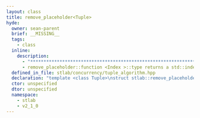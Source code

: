 ```yaml
---
layout: class
title: remove_placeholder<Tuple>
hyde:
  owner: sean-parent
  brief: __MISSING__
  tags:
    - class
  inline:
    description:
      - "***********************************************************************************************"
      - remove_placeholder::function <Index >::type returns a std::index_sequence <Index > if the type at Index is not a placeholder, otherwise it returns an empty std::index_sequence.
  defined_in_file: stlab/concurrency/tuple_algorithm.hpp
  declaration: "template <class Tuple>\nstruct stlab::remove_placeholder;"
  ctor: unspecified
  dtor: unspecified
  namespace:
    - stlab
    - v2_1_0
---
```

